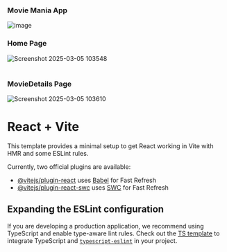 ### Movie Mania App
![image](https://github.com/user-attachments/assets/6d5450a6-c1b4-41a4-8d92-3c13d513b8e8)

###                                                Home Page
![Screenshot 2025-03-05 103548](https://github.com/user-attachments/assets/7195b47a-6613-46b3-9914-7b7209951922)
<br>
<br>
###                                              MovieDetails Page
![Screenshot 2025-03-05 103610](https://github.com/user-attachments/assets/dbcf7250-4401-416c-9fdc-e8355a800aa6)






# React + Vite

This template provides a minimal setup to get React working in Vite with HMR and some ESLint rules.

Currently, two official plugins are available:

- [@vitejs/plugin-react](https://github.com/vitejs/vite-plugin-react/blob/main/packages/plugin-react/README.md) uses [Babel](https://babeljs.io/) for Fast Refresh
- [@vitejs/plugin-react-swc](https://github.com/vitejs/vite-plugin-react-swc) uses [SWC](https://swc.rs/) for Fast Refresh

## Expanding the ESLint configuration

If you are developing a production application, we recommend using TypeScript and enable type-aware lint rules. Check out the [TS template](https://github.com/vitejs/vite/tree/main/packages/create-vite/template-react-ts) to integrate TypeScript and [`typescript-eslint`](https://typescript-eslint.io) in your project.
